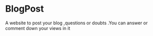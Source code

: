 # BlogPost
A website to post your blog ,questions or doubts .You can answer or comment down your views in it
